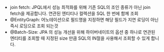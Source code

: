 - join fetch: JPQL에서 성능 최적화를 위해 기존 SQL의 조인 종류가 아닌 join fetch을 제공합니다.
  연관된 엔티티나 컬렉션을 SQL 한 번에 함께 조회
- @EntityGraph: 어노테이션으로 필드명을 지정하면 해당 필드가 지연 로딩이 아닌 즉시 로딩으로 조회 되는것
- @Batch-Size: JPA 의 성능 개선을 위해 하이버네이트의 옵션 중 하나로 연관된 엔티티를 조회할 때 지정된 size 만큼 SQL의 IN절을 사용해서 조회할 수 있게 합니다.
